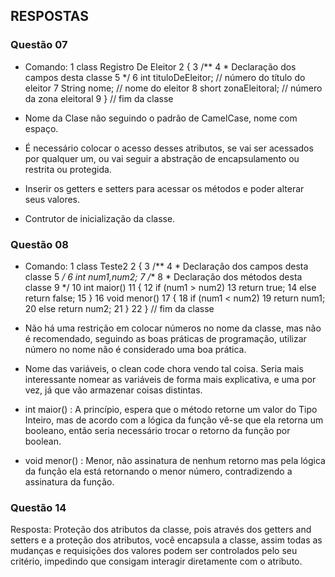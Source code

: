 ## RESPOSTAS

### Questão 07
 - Comando:
1 class Registro De Eleitor
2 {
3 /**
4 * Declaração dos campos desta classe
5 */
6 int tituloDeEleitor; // número do título do eleitor
7 String nome; // nome do eleitor
8 short zonaEleitoral; // número da zona eleitoral
9 } // fim da classe

- Nome da Clase não seguindo o padrão de CamelCase, nome com espaço.
- É necessário colocar o acesso desses atributos, se vai ser acessados por qualquer um, ou vai seguir a abstração de encapsulamento ou restrita ou protegida.
- Inserir os getters e setters para acessar os métodos e poder alterar seus valores.
- Contrutor de inicialização da classe.

### Questão 08
 - Comando:
 1 class Teste2
2 {
3 /**
4 * Declaração dos campos desta classe
5 */
6 int num1,num2;
7 /**
8 * Declaração dos métodos desta classe
9 */
10 int maior()
11 {
12 if (num1 > num2)
13 return true;
14 else return false;
15 }
16 void menor()
17 {
18 if (num1 < num2)
19 return num1;
20 else return num2;
21 }
22 } // fim da classe

- Não há uma restrição em colocar números no nome da classe, mas não é recomendado, seguindo as boas práticas de programação, utilizar número no nome não é considerado uma boa prática.
- Nome das variáveis, o clean code chora vendo tal coisa. Seria mais interessante nomear as variáveis de forma mais explicativa, e uma por vez, já que vão armazenar coisas distintas.
- int maior() : A princípio, espera que o método retorne um valor do Tipo Inteiro, mas de acordo com a lógica da função vê-se que ela retorna um booleano, então seria necessário trocar o retorno da função por boolean.
- void menor() : Menor, não assinatura de nenhum retorno mas pela lógica da função ela está retornando o menor número, contradizendo a assinatura da função.

### Questão 14
Resposta: Proteção dos atributos da classe, pois através dos getters and setters e a proteção dos atributos, você encapsula a classe, assim todas as mudanças e requisições dos valores podem ser controlados pelo seu critério, impedindo que consigam interagir diretamente com o atributo.
